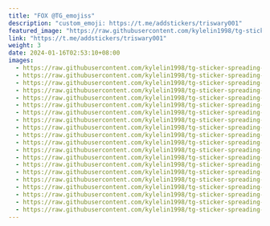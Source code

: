 ```yaml
---
title: "FOX @TG_emojiss"
description: "custom_emoji: https://t.me/addstickers/triswary001"
featured_image: "https://raw.githubusercontent.com/kylelin1998/tg-sticker-spreading-worldwide-images/main/img/114ff344-e893-433a-9d7b-727841ca8537.jpg"
link: "https://t.me/addstickers/triswary001"
weight: 3
date: 2024-01-16T02:53:10+08:00
images:
  - https://raw.githubusercontent.com/kylelin1998/tg-sticker-spreading-worldwide-images/main/img/114ff344-e893-433a-9d7b-727841ca8537.jpg
  - https://raw.githubusercontent.com/kylelin1998/tg-sticker-spreading-worldwide-images/main/img/0e99be90-4a72-4c78-9f19-91c9836487b6.jpg
  - https://raw.githubusercontent.com/kylelin1998/tg-sticker-spreading-worldwide-images/main/img/1ec74aae-e86f-4d03-8592-d4ef8e3f73be.jpg
  - https://raw.githubusercontent.com/kylelin1998/tg-sticker-spreading-worldwide-images/main/img/7c713063-42de-4555-83c7-56be83094c40.jpg
  - https://raw.githubusercontent.com/kylelin1998/tg-sticker-spreading-worldwide-images/main/img/9a31feec-a094-4ade-b9a2-bd1751a195d5.jpg
  - https://raw.githubusercontent.com/kylelin1998/tg-sticker-spreading-worldwide-images/main/img/5d3929db-bbec-45e2-ba8d-34a025b093a3.jpg
  - https://raw.githubusercontent.com/kylelin1998/tg-sticker-spreading-worldwide-images/main/img/eb54223a-6952-4155-a2fa-dca17c2114a6.jpg
  - https://raw.githubusercontent.com/kylelin1998/tg-sticker-spreading-worldwide-images/main/img/b8d45e2f-a780-44e4-a9af-c6a93175be68.jpg
  - https://raw.githubusercontent.com/kylelin1998/tg-sticker-spreading-worldwide-images/main/img/e137db7c-7576-4c88-9479-a7d8e1a8868c.jpg
  - https://raw.githubusercontent.com/kylelin1998/tg-sticker-spreading-worldwide-images/main/img/f7614fc2-0abc-463b-bea2-c4010c51e030.jpg
  - https://raw.githubusercontent.com/kylelin1998/tg-sticker-spreading-worldwide-images/main/img/8e184dac-e97d-4be8-919a-d890d5cd6dc7.jpg
  - https://raw.githubusercontent.com/kylelin1998/tg-sticker-spreading-worldwide-images/main/img/d9e8e6b8-a739-464f-8df0-7c659dcbb817.jpg
  - https://raw.githubusercontent.com/kylelin1998/tg-sticker-spreading-worldwide-images/main/img/1c74df61-9fd1-4f9d-9eb1-046118a9fdf2.jpg
  - https://raw.githubusercontent.com/kylelin1998/tg-sticker-spreading-worldwide-images/main/img/ea4638d6-d228-4454-8799-4f7854fa7301.jpg
  - https://raw.githubusercontent.com/kylelin1998/tg-sticker-spreading-worldwide-images/main/img/f5dd0a6d-95eb-438a-ae27-dd6d32276b51.jpg
  - https://raw.githubusercontent.com/kylelin1998/tg-sticker-spreading-worldwide-images/main/img/5d27df00-9489-43a4-b048-3b8f64b3df21.jpg
  - https://raw.githubusercontent.com/kylelin1998/tg-sticker-spreading-worldwide-images/main/img/1e0dea9a-ffed-40bc-9f9c-b944c488db81.jpg
  - https://raw.githubusercontent.com/kylelin1998/tg-sticker-spreading-worldwide-images/main/img/17b5bf10-128f-4c4f-8291-1f0f9f760c59.jpg
  - https://raw.githubusercontent.com/kylelin1998/tg-sticker-spreading-worldwide-images/main/img/b91646aa-1379-41d2-a569-a4edfc6d279b.jpg
  - https://raw.githubusercontent.com/kylelin1998/tg-sticker-spreading-worldwide-images/main/img/49e018b5-50d0-4d42-a50b-6fff703f865f.jpg
---
```

